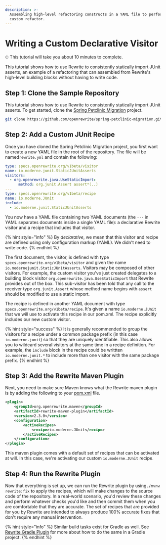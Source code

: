 ```yaml
---
description: >-
  Assembling high-level refactoring constructs in a YAML file to perform a
  custom refactor.
---
```


# Writing a Custom Declarative Visitor

⏲ This tutorial will take you about 10 minutes to complete.

This tutorial shows how to use Rewrite to consistently statically import JUnit asserts, an example of a refactoring that can assembled from Rewrite's high-level building blocks without having to write code.

## Step 1: Clone the Sample Repository

This tutorial shows how to use Rewrite to consistently statically import JUnit asserts. To get started, clone the [Spring Petclinic Migration](https://github.com/openrewrite/spring-petclinic-migration) project.

```bash
git clone https://github.com/openrewrite/spring-petclinic-migration.git
```

## Step 2: Add a Custom JUnit Recipe

Once you have cloned the Spring Petclinic Migration project, you first want to create a new YAML file in the root of the repository. The file will be named`rewrite.yml` and contain the following:

```yaml
type: specs.openrewrite.org/v1beta/visitor
name: io.moderne.junit.StaticJUnitAsserts
visitors:
  - org.openrewrite.java.UseStaticImport:
      method: org.junit.Assert assert*(..)
---
type: specs.openrewrite.org/v1beta/recipe
name: io.moderne.JUnit
include:
  - io.moderne.junit.StaticJUnitAsserts
```

You now have a YAML file containing two YAML documents \(the `---` in YAML separates documents inside a single YAML file\): a declarative Rewrite visitor and a recipe that includes that visitor.

{% hint style="info" %}
By _declarative_, we mean that this visitor and recipe are defined using only configuration markup \(YAML\). We didn't need to write code.
{% endhint %}

The first document, the visitor, is defined with type `specs.openrewrite.org/v1beta/visitor` and given the name `io.modernejunit.StaticJUnitAsserts`. Visitors may be composed of other visitors. For example, the custom visitor you've just created delegates to a building block visitor `org.openrewrite.java.UseStaticImport` that Rewrite provides out of the box. This sub-visitor has been told that any call to the receiver type `org.junit.Assert` whose method name begins with `assert` should be modified to use a static import.

The recipe is defined in another YAML document with type `specs.openrewrite.org/v1beta/recipe`. It's given a name `io.moderne.JUnit` that we will use to activate this recipe in our pom.xml. The recipe explicitly includes our new custom visitor.

{% hint style="success" %}
It is generally recommended to group the visitors for a recipe under a common package prefix \(in this case `io.moderne.junit`\) so that they are uniquely identifiable. This also allows you to wildcard several visitors at the same time in a recipe definition. For example, the `include` block in the recipe could be writtten `io.moderne.junit.*` to include more than one visitor with the same package prefix.
{% endhint %}

## Step 3: Add the Rewrite Maven Plugin

Next, you need to make sure Maven knows what the Rewrite maven plugin is by adding the following to your [pom.xml](https://github.com/openrewrite/spring-petclinic-migration/blob/1.5.x/pom.xml) file.

```xml
<plugin>
    <groupId>org.openrewrite.maven</groupId>
    <artifactId>rewrite-maven-plugin</artifactId>
    <version>2.3.0</version>
    <configuration>
        <activeRecipes>
            <recipe>io.moderne.JUnit</recipe>
        </activeRecipes>
    </configuration>
</plugin>
```

This maven plugin comes with a default set of recipes that can be activated at will. In this case, we're activating our custom `io.moderne.JUnit` recipe.

## Step 4: Run the Rewrite Plugin

Now that everything is set up, we can run the Rewrite plugin by using`./mvnw rewrite:fix` to apply the recipes, which will make changes to the source code of the repository. In a real-world scenario, you'd review these changes and perform whatever checks you'd like and then commit them when you are comfortable that they are accurate. The set of recipes that are provided for you by Rewrite are intended to always produce 100% accurate fixes that don't require any manual intervention.

{% hint style="info" %}
Similar build tasks exist for Gradle as well. See [Rewrite Gradle Plugin](../configuring/rewrite-gradle-plugin.md) for more about how to do the same in a Gradle project.
{% endhint %}

